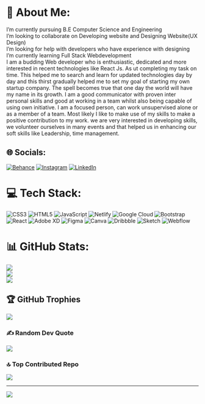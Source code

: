 # 💫 About Me:
I’m currently pursuing B.E Computer Science and Engineering<br>I’m looking to collaborate on Developing website and Designing Website(UX Design)<br>I’m looking for help with developers who have experience with designing<br>I’m currently learning Full Stack Webdevelopment<br>I am a budding Web developer who is enthusiastic, dedicated and more interested in recent technologies like React Js. As ut completing my task on time. This helped me to search and learn for updated technologies day by day and this thirst gradually helped me to set my goal of starting my own startup company. The spell becomes true that one day the world will have my name in its growth. I am a good communicator with proven inter personal skills and good at working in a team whilst also being capable of using own initiative. I am a focused person, can work unsupervised alone or as a member of a team. Most likely I like to make use of my skills to make a positive contribution to my work. we are very interested in developing skills, we volunteer ourselves in many events and that helped us in enhancing our soft skills like Leadership, time management.


## 🌐 Socials:
[![Behance](https://img.shields.io/badge/Behance-1769ff?logo=behance&logoColor=white)](https://behance.net/https://www.behance.net/mpravin) [![Instagram](https://img.shields.io/badge/Instagram-%23E4405F.svg?logo=Instagram&logoColor=white)](https://instagram.com/https://www.instagram.com/pravin__charm__03/) [![LinkedIn](https://img.shields.io/badge/LinkedIn-%230077B5.svg?logo=linkedin&logoColor=white)](https://linkedin.com/in/https://www.linkedin.com/in/mpravin72/) 

# 💻 Tech Stack:
![CSS3](https://img.shields.io/badge/css3-%231572B6.svg?style=for-the-badge&logo=css3&logoColor=white) ![HTML5](https://img.shields.io/badge/html5-%23E34F26.svg?style=for-the-badge&logo=html5&logoColor=white) ![JavaScript](https://img.shields.io/badge/javascript-%23323330.svg?style=for-the-badge&logo=javascript&logoColor=%23F7DF1E) ![Netlify](https://img.shields.io/badge/netlify-%23000000.svg?style=for-the-badge&logo=netlify&logoColor=#00C7B7) ![Google Cloud](https://img.shields.io/badge/Google%20Cloud-%234285F4.svg?style=for-the-badge&logo=google-cloud&logoColor=white) ![Bootstrap](https://img.shields.io/badge/bootstrap-%23563D7C.svg?style=for-the-badge&logo=bootstrap&logoColor=white) ![React](https://img.shields.io/badge/react-%2320232a.svg?style=for-the-badge&logo=react&logoColor=%2361DAFB) ![Adobe XD](https://img.shields.io/badge/Adobe%20XD-470137?style=for-the-badge&logo=Adobe%20XD&logoColor=#FF61F6) 	![Figma](https://img.shields.io/badge/figma-%23F24E1E.svg?style=for-the-badge&logo=figma&logoColor=white) ![Canva](https://img.shields.io/badge/Canva-%2300C4CC.svg?style=for-the-badge&logo=Canva&logoColor=white) ![Dribbble](https://img.shields.io/badge/Dribbble-EA4C89?style=for-the-badge&logo=dribbble&logoColor=white) ![Sketch](https://img.shields.io/badge/Sketch-FFB387?style=for-the-badge&logo=sketch&logoColor=black) ![Webflow](https://img.shields.io/badge/Webflow-4353FF?style=for-the-badge&logo=webflow&logoColor=white)
# 📊 GitHub Stats:
![](https://github-readme-stats.vercel.app/api?username=pravin-72&theme=merko&hide_border=false&include_all_commits=false&count_private=true)<br/>
![](https://github-readme-streak-stats.herokuapp.com/?user=pravin-72&theme=merko&hide_border=false)<br/>
![](https://github-readme-stats.vercel.app/api/top-langs/?username=pravin-72&theme=merko&hide_border=false&include_all_commits=false&count_private=true&layout=compact)

## 🏆 GitHub Trophies
![](https://github-profile-trophy.vercel.app/?username=pravin-72&theme=radical&no-frame=false&no-bg=false&margin-w=4)

### ✍️ Random Dev Quote
![](https://quotes-github-readme.vercel.app/api?type=vetical&theme=radical)

### 🔝 Top Contributed Repo
![](https://github-contributor-stats.vercel.app/api?username=pravin-72&limit=5&theme=algolia&combine_all_yearly_contributions=true)

---
[![](https://visitcount.itsvg.in/api?id=pravin-72&icon=2&color=1)](https://visitcount.itsvg.in)

<!-- Proudly created with GPRM ( https://gprm.itsvg.in ) -->
